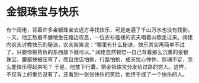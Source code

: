 # 金银珠宝与快乐
有个阔佬，背着许多金银珠宝去远方寻找快乐，可是走遍了千山万水也没有找到。 
一天，他正愁眉不展地坐在路边叹息，一位衣衫褴褛的农夫唱着山歌走过来。阔佬向农夫讨教快乐的秘诀，农夫笑笑说：“哪里有什么秘诀，快乐其实再简单不过了，只要你把背负的东西放下就可以。” 
阔佬忽然顿悟--自己背着那么沉重的金银珠宝，腰都快被压弯了，而且住店怕偷，行路怕抢，成天忧心忡忡，惊魂不定，怎么能快乐得起来呢？ 
于是，他放下行囊，把金银珠宝分发给过路的穷人。这样，不仅背上的重负没有了，还看到一张张快乐的笑脸，他终于成了一个快乐的人。
  
